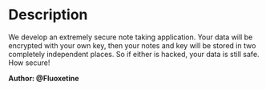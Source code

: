 # Description

We develop an extremely secure note taking application. Your data will be encrypted with your own key, then your notes and key will be stored in two completely independent places. So if either is hacked, your data is still safe. How secure!

**Author: @Fluoxetine**
